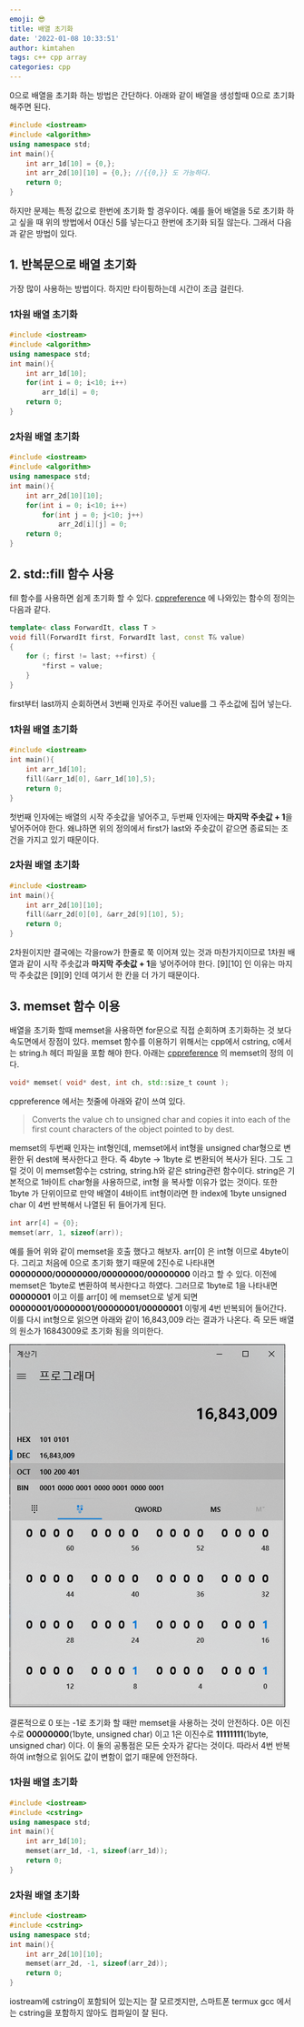 ```yaml
---
emoji: 😎️
title: 배열 초기화
date: '2022-01-08 10:33:51' 
author: kimtahen
tags: c++ cpp array
categories: cpp
---
```

0으로 배열을 초기화 하는 방법은 간단하다. 아래와 같이 배열을 생성할때 0으로 초기화해주면 된다.
```cpp
#include <iostream>
#include <algorithm>
using namespace std;
int main(){
    int arr_1d[10] = {0,};
    int arr_2d[10][10] = {0,}; //{{0,}} 도 가능하다.
    return 0;
}
```
하지만 문제는 특정 값으로 한번에 초기화 할 경우이다. 예를 들어 배열을 5로 초기화 하고 싶을 때 위의 방법에서 0대신 5를 넣는다고 한번에 초기화 되질 않는다. 그래서 다음과 같은 방법이 있다.
<br/>

## 1. 반복문으로 배열 초기화
가장 많이 사용하는 방법이다. 하지만 타이핑하는데 시간이 조금 걸린다.
### 1차원 배열 초기화
```cpp
#include <iostream>
#include <algorithm>
using namespace std;
int main(){
    int arr_1d[10];
    for(int i = 0; i<10; i++)
        arr_1d[i] = 0;
    return 0;
}
```
### 2차원 배열 초기화
```cpp
#include <iostream>
#include <algorithm>
using namespace std;
int main(){
    int arr_2d[10][10];
    for(int i = 0; i<10; i++)
        for(int j = 0; j<10; j++)
            arr_2d[i][j] = 0;
    return 0;
}
```

## 2. std::fill 함수 사용
fill 함수를 사용하면 쉽게 초기화 할 수 있다. [cppreference](https://en.cppreference.com/w/cpp/algorithm/fill) 에 나와있는 함수의 정의는 다음과 같다.
```cpp
template< class ForwardIt, class T >
void fill(ForwardIt first, ForwardIt last, const T& value)
{
    for (; first != last; ++first) {
        *first = value;
    }
}
```
first부터 last까지 순회하면서 3번째 인자로 주어진 value를 그 주소값에 집어 넣는다.

### 1차원 배열 초기화
```cpp
#include <iostream>
int main(){
    int arr_1d[10];
    fill(&arr_1d[0], &arr_1d[10],5);
    return 0;
}
```
첫번째 인자에는 배열의 시작 주솟값을 넣어주고, 두번째 인자에는 **마지막 주솟값 + 1**을 넣어주어야 한다. 왜냐하면 위의 정의에서 first가 last와 주솟값이 같으면 종료되는 조건을 가지고 있기 때문이다.

### 2차원 배열 초기화
```cpp
#include <iostream>
int main(){
    int arr_2d[10][10];
    fill(&arr_2d[0][0], &arr_2d[9][10], 5);
    return 0;
}
```
2차원이지만 결국에는 각을row가 한줄로 쭉 이어져 있는 것과 마찬가지이므로 1차원 배열과 같이 시작 주솟값과 **마지막 주솟값 + 1**을 넣어주어야 한다. [9][10] 인 이유는 마지막 주솟값은 [9][9] 인데 여기서 한 칸을 더 가기 때문이다. 

## 3. memset 함수 이용 
배열을 초기화 할때 memset을 사용하면 for문으로 직접 순회하며 초기화하는 것 보다 속도면에서 장점이 있다. memset 함수를 이용하기 위해서는 cpp에서 cstring, c에서는 string.h 헤더 파일을 포함 해야 한다. 아래는 [cppreference](https://en.cppreference.com/w/cpp/string/byte/memset) 의 memset의 정의 이다.
```cpp
void* memset( void* dest, int ch, std::size_t count );
```
cppreference 에서는 첫줄에 아래와 같이 쓰여 있다.
> Converts the value ch to unsigned char and copies it into each of the first count characters of the object pointed to by dest.

memset의 두번째 인자는 int형인데, memset에서 int형을 unsigned char형으로 변환한 뒤 dest에 복사한다고 한다. 즉 4byte -> 1byte 로 변환되어 복사가 된다. 그도 그럴 것이 이 memset함수는 cstring, string.h와 같은 string관련 함수이다. string은 기본적으로 1바이트 char형을 사용하므로, int형 을 복사할 이유가 없는 것이다. 또한 1byte 가 단위이므로 만약 배열이 4바이트 int형이라면 한 index에 1byte unsigned char 이 4번 반복해서 나열된 뒤 들어가게 된다.

```cpp
int arr[4] = {0};
memset(arr, 1, sizeof(arr));
```
예를 들어 위와 같이 memset을 호출 했다고 해보자. arr[0] 은 int형 이므로 4byte이다. 그리고 처음에 0으로 초기화 했기 때문에 2진수로 나타내면 **00000000/00000000/00000000/00000000** 이라고 할 수 있다. 이전에 memset은 1byte로 변환하여 복사한다고 하였다. 그러므로 1byte로 1을 나타내면 **00000001** 이고 이를 arr[0] 에 memset으로 넣게 되면 **00000001/00000001/00000001/00000001** 이렇게 4번 반복되어 들어간다. 이를 다시 int형으로 읽으면 아래와 같이 16,843,009 라는 결과가 나온다. 즉 모든 배열의 원소가 16843009로 초기화 됨을 의미한다.

![image1](./image1.png) 

결론적으로 0 또는 -1로 초기화 할 때만 memset을 사용하는 것이 안전하다. 0은 이진수로 **00000000**(1byte, unsigned char) 이고 1은 이진수로 **11111111**(1byte, unsigned char) 이다. 이 둘의 공통점은 모든 숫자가 같다는 것이다. 따라서 4번 반복하여 int형으로 읽어도 값이 변함이 없기 때문에 안전하다.

### 1차원 배열 초기화
```cpp
#include <iostream>
#include <cstring>
using namespace std;
int main(){
    int arr_1d[10];
    memset(arr_1d, -1, sizeof(arr_1d));
    return 0;
}
```

### 2차원 배열 초기화
```cpp
#include <iostream>
#include <cstring>
using namespace std;
int main(){
    int arr_2d[10][10];
    memset(arr_2d, -1, sizeof(arr_2d));
    return 0;
}
```

iostream에 cstring이 포함되어 있는지는 잘 모르겟지만, 스마트폰 termux gcc 에서는 cstring을 포함하지 않아도 컴파일이 잘 된다.

